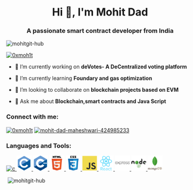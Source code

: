 <h1 align="center">Hi 👋, I'm Mohit Dad</h1>
<h3 align="center">A passionate smart contract developer from India</h3>

<p align="left"> <img src="https://komarev.com/ghpvc/?username=mohitgit-hub&label=Profile%20views&color=0e75b6&style=flat" alt="mohitgit-hub" /> </p>

<p align="left"> <a href="https://twitter.com/0xmoh1t" target="blank"><img src="https://img.shields.io/twitter/follow/0xmoh1t?logo=twitter&style=for-the-badge" alt="0xmoh1t" /></a> </p>

- 🔭 I’m currently working on **deVotes- A DeCentralized voting platform**

- 🌱 I’m currently learning **Foundary and gas optimization**

- 👯 I’m looking to collaborate on **blockchain projects based on EVM**

- 💬 Ask me about **Blockchain,smart contracts and Java Script**

<h3 align="left">Connect with me:</h3>
<p align="left">
<a href="https://twitter.com/0xmoh1t" target="blank"><img align="center" src="https://raw.githubusercontent.com/rahuldkjain/github-profile-readme-generator/master/src/images/icons/Social/twitter.svg" alt="0xmoh1t" height="30" width="40" /></a>
<a href="https://linkedin.com/in/mohit-dad-maheshwari-424985233" target="blank"><img align="center" src="https://raw.githubusercontent.com/rahuldkjain/github-profile-readme-generator/master/src/images/icons/Social/linked-in-alt.svg" alt="mohit-dad-maheshwari-424985233" height="30" width="40" /></a>
</p>

<h3 align="left">Languages and Tools:</h3>
<p align="left"> 
    <a href="https://soliditylang.org/" target="_blank" rel="noreferrer"> <img src="https://upload.wikimedia.org/wikipedia/commons/9/98/Solidity_logo.svg" alt="c" width="40" height="40"/> </a>
    <a href="https://www.cprogramming.com/" target="_blank" rel="noreferrer"> <img src="https://raw.githubusercontent.com/devicons/devicon/master/icons/c/c-original.svg" alt="c" width="40" height="40"/> </a>
    <a href="https://www.w3schools.com/cpp/" target="_blank" rel="noreferrer"> <img src="https://raw.githubusercontent.com/devicons/devicon/master/icons/cplusplus/cplusplus-original.svg" alt="cplusplus" width="40" height="40"/> </a> 
    <a href="https://www.w3.org/html/" target="_blank" rel="noreferrer"> <img src="https://raw.githubusercontent.com/devicons/devicon/master/icons/html5/html5-original-wordmark.svg" alt="html5" width="40" height="40"/> </a>
    <a href="https://www.w3schools.com/css/" target="_blank" rel="noreferrer"> <img src="https://raw.githubusercontent.com/devicons/devicon/master/icons/css3/css3-original-wordmark.svg" alt="css3" width="40" height="40"/> </a> 
    <a href="https://developer.mozilla.org/en-US/docs/Web/JavaScript" target="_blank" rel="noreferrer"> <img src="https://raw.githubusercontent.com/devicons/devicon/master/icons/javascript/javascript-original.svg" alt="javascript" width="40" height="40"/> </a>
    <a href="https://reactjs.org/" target="_blank" rel="noreferrer"> <img src="https://raw.githubusercontent.com/devicons/devicon/master/icons/react/react-original-wordmark.svg" alt="react" width="40" height="40"/> </a>
    <a href="https://expressjs.com" target="_blank" rel="noreferrer"> <img src="https://raw.githubusercontent.com/devicons/devicon/master/icons/express/express-original-wordmark.svg" alt="express" width="40" height="40"/> </a> 
    <a href="https://nodejs.org" target="_blank" rel="noreferrer"> <img src="https://raw.githubusercontent.com/devicons/devicon/master/icons/nodejs/nodejs-original-wordmark.svg" alt="nodejs" width="40" height="40"/> </a>  
    <a href="https://www.mongodb.com/" target="_blank" rel="noreferrer"> <img src="https://raw.githubusercontent.com/devicons/devicon/master/icons/mongodb/mongodb-original-wordmark.svg" alt="mongodb" width="40" height="40"/> </a> 
    </p>
<p>&nbsp;<img align="center" src="https://github-readme-stats.vercel.app/api?username=mohitgit-hub&show_icons=true&locale=en" alt="mohitgit-hub" /></p>

